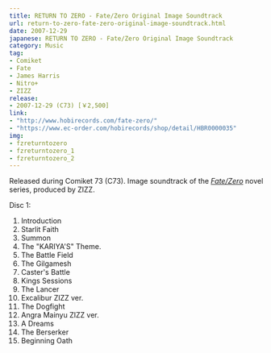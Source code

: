 ```yaml
---
title: RETURN TO ZERO - Fate/Zero Original Image Soundtrack
url: return-to-zero-fate-zero-original-image-soundtrack.html
date: 2007-12-29
japanese: RETURN TO ZERO - Fate/Zero Original Image Soundtrack
category: Music
tag:
- Comiket
- Fate
- James Harris
- Nitro+
- ZIZZ
release:
- 2007-12-29 (C73) [￥2,500]
link:
- "http://www.hobirecords.com/fate-zero/"
- "https://www.ec-order.com/hobirecords/shop/detail/HBR0000035"
img:
- fzreturntozero
- fzreturntozero_1
- fzreturntozero_2
---
```


Released during Comiket 73 (C73). Image soundtrack of the [*Fate/Zero*](fate-zero-1.html) novel series, produced by ZIZZ.

Disc 1:
<ol>
  <li>Introduction</li>
  <li title="Starlit Faith (唄：ワタナベカズヒロ)">Starlit Faith</li>
  <li>Summon</li>
  <li>The "KARIYA'S" Theme.</li>
  <li>The Battle Field</li>
  <li>The Gilgamesh</li>
  <li>Caster's Battle</li>
  <li>Kings Sessions</li>
  <li>The Lancer</li>
  <li title="約束された勝利の剣 ZIZZ ver.">Excalibur ZIZZ ver.</li>
  <li>The Dogfight</li>
  <li title="この世全ての悪 ZIZZ ver.">Angra Mainyu ZIZZ ver.</li>
  <li>A Dreams</li>
  <li>The Berserker</li>
  <li title="Beginning Oath (唄：いとうかなこ)">Beginning Oath</li>
</ol>